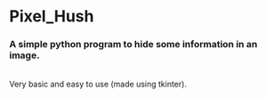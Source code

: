 # Pixel_Hush
<h3>A simple python program to hide some information in an image.</h3>
<br>
Very basic and easy to use (made using tkinter).
